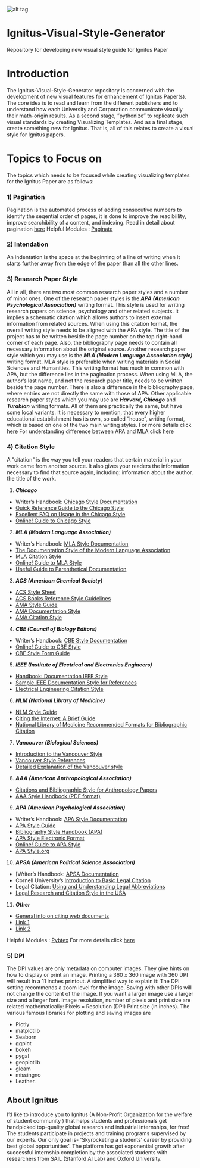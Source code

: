 
![alt tag](https://avatars0.githubusercontent.com/u/39058097?s=200&v=4)

# Ignitus-Visual-Style-Generator
Repository for developing new visual style guide for Ignitus Paper

# Introduction
The Ignitus-Visual-Style-Generator repository is concerned with the development of new visual features for enhancement of Ignitus Paper(s). The core idea is to read and learn from the different publishers and to understand how each University and Corporation communicate  visually  their  math-origin  results.  As  a  second stage,  ”pythonize”  to  replicate  such  visual  standards by creating Visualizing Templates. And as a final stage, create something new for Ignitus. That is, all of this relates to create a visual style for Ignitus papers.

# Topics to Focus on
The topics which needs to be focused while creating visualizing templates for the Ignitus Paper are as follows:
### 1) Pagination
Pagination is the automated process of adding consecutive numbers to identify the seqential order of pages, it is done to improve the readibiility, improve searchibility of a content, and indexing.
Read in detail about pagination [here](https://gist.github.com/mislav/622561)
Helpful Modules : [Paginate](https://pypi.org/project/paginate/])

### 2) Intendation
An indentation is the space at the beginning of a line of writing when it starts further away from the edge of the paper than all the other lines.

### 3) Research Paper Style
All in all, there are two most common research paper styles and a number of minor ones.
One of the research paper styles is the ***APA (American Psychological Association)*** writing format. This style is used for writing research papers on science, psychology and other related subjects. It implies a schematic citation which allows authors to insert external information from related sources. When using this citation format, the overall writing style needs to be aligned with the APA style. The title of the project has to be written beside the page number on the top right-hand corner of each page. Also, the bibliography page needs to contain all necessary information about the original source.
Another research paper style which you may use is the ***MLA (Modern Language Association style)*** writing format. MLA style is preferable when writing materials in Social Sciences and Humanities. This writing format has much in common with APA, but the difference lies in the pagination process. When using MLA, the author’s last name, and not the research paper title, needs to be written beside the page number. There is also a difference in the bibliography page, where entries are not directly the same with those of APA.
Other applicable research paper styles which you may use are ***Harvard, Chicago*** and ***Turabian*** writing formats. All of them are practically the same, but have some local variants. It is necessary to mention, that every higher educational establishment has its own, so called “house”, writing format, which is based on one of the two main writing styles.
For more details click [here](https://termpaperwriter.org/research-paper-styles)
For understanding difference between APA and MLA click [here](https://www.quora.com/What-are-the-key-differences-between-mla-and-apa-format)

### 4) Citation Style
 A "citation" is the way you tell your readers that certain material in your work came from another source. It also gives your readers the information necessary to find that source again, including: information about the author. the title of the work.

1) ***Chicago***
* Writer’s Handbook: [Chicago Style Documentation](http://www.wisc.edu/writing/Handbook/DocChicago.html)
* [Quick Reference Guide to the Chicago Style](http://www.library.wwu.edu/ref/Refhome/chicago.html)
* [Excellent FAQ on Usage in the Chicago Style](http://www.press.uchicago.edu/Misc/Chicago/cmosfaq/)
* [Online! Guide to Chicago Style](http://www.bedfordstmartins.com/online/cite7.html)

2) ***MLA (Modern Language Association)***
* Writer’s Handbook: [MLA Style Documentation](http://www.wisc.edu/writing/Handbook/DocMLA.html)
* [The Documentation Style of the Modern Language Association](http://www.newark.ohio-state.edu/~osuwrite/mla.htm)
* [MLA Citation Style](http://campusgw.library.cornell.edu/newhelp/res_strategy/citing/mla.html)
* [Online! Guide to MLA Style](http://www.bedfordstmartins.com/online/cite5.html)
* [Useful Guide to Parenthetical Documentation](http://www.geocities.com/Athens/Acropolis/1623/document.html)


3) ***ACS (American Chemical Society)***
* [ACS Style Sheet](http://www.lehigh.edu/~inhelp/footnote/acs.html)
* [ACS Books Reference Style Guidelines](http://pubs.acs.org/books/references.shtml)
* [AMA Style Guide](
http://healthlinks.washington.edu/hsl/styleguides/ama.html)
* [AMA Documentation Style](
http://rx.stlcop.edu/wcenter/AMA.htm)
* [AMA Citation Style
](http://www.liu.edu/cwis/cwp/library/workshop/citama.htm)


4) ***CBE (Council of Biology Editors)***
* Writer’s Handbook: [CBE Style Documentation](http://www.wisc.edu/writetest/Handbook/DocCBE6.html)
* [Online! Guide to CBE Style](http://www.bedfordstmartins.com/online/cite8.html)
* [CBE Style Form Guide](http://www.lib.ohio-state.edu/guides/cbegd.html
)

5) ***IEEE (Institute of Electrical and Electronics Engineers)***
* [Handbook: Documentation IEEE Style](http://www.ecf.utoronto.ca/~writing/handbook-docum1b.html)
* [Sample IEEE Documentation Style for References](http://www.carleton.ca/~nartemev/IEEE_style.html)
* [Electrical Engineering Citation Style](http://www.lehigh.edu/~inhelp/footnote/footee.html)


6) ***NLM (National Library of Medicine)***
* [NLM Style Guide](http://healthlinks.washington.edu/hsl/styleguides/nlm.html)
* [Citing the Internet: A Brief Guide](http://nnlm.gov/pnr/news/200107/netcite.html)
* [National Library of Medicine Recommended Formats for Bibliographic Citation 
](http://www.nlm.nih.gov/pubs/formats/internet.pdf)

7) ***Vancouver (Biological Sciences)***
* [Introduction to the Vancouver Style](http://www.lib.monash.edu.au/vl/cite/citeprvr.htm)
* [Vancouver Style References](http://www.library.uq.edu.au/training/citation/vancouv.html)
* [Detailed Explanation of the Vancouver style](http://www.acponline.org/journals/annals/01jan97/unifreqr.htm)

8) ***AAA (American Anthropological Association)***
* [Citations and Bibliographic Style for Anthropology Papers](http://www.usd.edu/anth/handbook/bib.htm)
* [AAA Style Handbook (PDF format)](http://www.aaanet.org/pubs/style_guide.pdf)

9) ***APA (American Psychological Association)***
* Writer’s Handbook: [APA Style Documentation](http://www.wisc.edu/writing/Handbook/DocAPA.html)
* [APA Style Guide](http://www.lib.usm.edu/~instruct/guides/apa.html)
* [Bibliography Style Handbook (APA)](http://www.english.uiuc.edu/cws/wworkshop/bibliography_style_handbookapa.htm)
* [APA Style Electronic Format](http://www.westwords.com/guffey/apa.html)
* [Online! Guide to APA Style](http://www.bedfordstmartins.com/online/cite6.html
)
* [APA Style.org](http://www.apastyle.org/elecref.html)



10) ***APSA (American Political Science Association)***
* [Writer’s Handbook: [APSA Documentation](http://www.wisc.edu/writing/Handbook/DocAPSA.html)
* Cornell University’s [Introduction to Basic Legal Citation](http://www.law.cornell.edu/citation/citation.table.html)
* Legal Citation: [Using and Understanding Legal Abbreviations
](http://qsilver.queensu.ca/law/legalcit.htm)
* [Legal Research and Citation Style in the USA](http://www.rbs0.com/lawcite.htm)

11) ***Other***
* [General info on citing web documents](http://www.lib.berkeley.edu/TeachingLib/Guides/Internet/Style.html
)
* [Link 1](http://www.aresearchguide.com/styleguides.html)
* [Link 2](http://www.dianahacker.com/resdoc/)

Helpful Modules : [Pybtex](https://docs.pybtex.org/api/formatting.html)
For more details click [here](https://website.aub.edu.lb/it/acps/Documents/PDF/citation_styles.pdf)

### 5) DPI
The DPI values are only metadata on computer images. They give hints on how to display or print
an image. Printing a 360 x 360 image with 360 DPI will result in a 11 inches printout. A simplified way to explain
it: The DPI setting recommends a zoom level for the image. Saving with other DPIs will not change the content of the
image. If you want a larger image use a larger size and a larger font. Image resolution, number of pixels and print size
are related mathematically: Pixels = Resolution (DPI) Print size (in inches). The various famous libraries for plotting and
saving images are
* Plotly
* matplotlib
* Seaborn
* ggplot
* bokeh
* pygal
* geoplotlib
* gleam
* missingno
* Leather.




## About Ignitus
I’d like to introduce you to Ignitus (A Non-Profit Organization for the welfare of student community ) that helps students and professionals get handpicked top-quality global research and industrial internships, for free! The students participate in projects and training programs supervised by our experts.
Our only goal is- 'Skyrocketing a students’ career by providing best global opportunities'.
The platform has got exponential growth after successful internship completion by the associated students with researchers from SAIL (Stanford AI Lab) and Oxford University.
